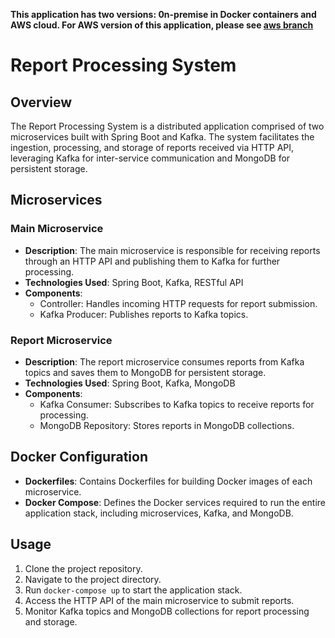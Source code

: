 **This application has two versions: 0n-premise in Docker containers and AWS cloud. For AWS version of this application, please see [aws branch](https://github.com/tatfil/KafkaMongoReports/tree/aws)**

# Report Processing System

## Overview
The Report Processing System is a distributed application comprised of two microservices built with Spring Boot and Kafka. The system facilitates the ingestion, processing, and storage of reports received via HTTP API, leveraging Kafka for inter-service communication and MongoDB for persistent storage.

## Microservices

### Main Microservice
- **Description**: The main microservice is responsible for receiving reports through an HTTP API and publishing them to Kafka for further processing.
- **Technologies Used**: Spring Boot, Kafka, RESTful API
- **Components**:
  - Controller: Handles incoming HTTP requests for report submission.
  - Kafka Producer: Publishes reports to Kafka topics.

### Report Microservice
- **Description**: The report microservice consumes reports from Kafka topics and saves them to MongoDB for persistent storage.
- **Technologies Used**: Spring Boot, Kafka, MongoDB
- **Components**:
  - Kafka Consumer: Subscribes to Kafka topics to receive reports for processing.
  - MongoDB Repository: Stores reports in MongoDB collections.

## Docker Configuration
- **Dockerfiles**: Contains Dockerfiles for building Docker images of each microservice.
- **Docker Compose**: Defines the Docker services required to run the entire application stack, including microservices, Kafka, and MongoDB.

## Usage
1. Clone the project repository.
2. Navigate to the project directory.
3. Run `docker-compose up` to start the application stack.
4. Access the HTTP API of the main microservice to submit reports.
5. Monitor Kafka topics and MongoDB collections for report processing and storage.
